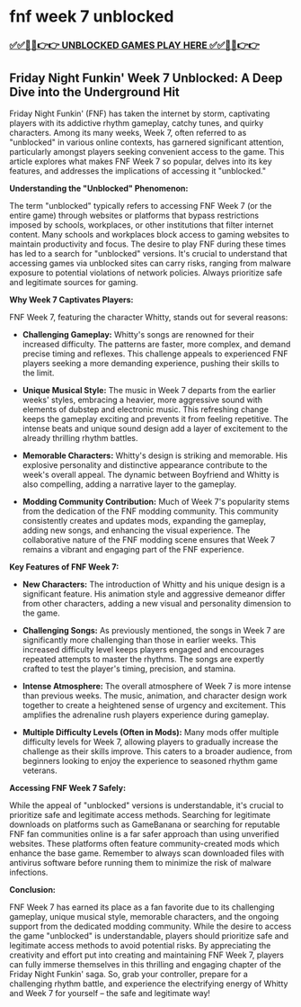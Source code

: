 # fnf week 7 unblocked

### [✅✅🔴🔴👉👉 UNBLOCKED GAMES PLAY HERE ✅✅🔴🔴👉👉](https://topstoryindia.com)

## Friday Night Funkin' Week 7 Unblocked: A Deep Dive into the Underground Hit

Friday Night Funkin' (FNF) has taken the internet by storm, captivating players with its addictive rhythm gameplay, catchy tunes, and quirky characters.  Among its many weeks, Week 7, often referred to as "unblocked" in various online contexts, has garnered significant attention, particularly amongst players seeking convenient access to the game.  This article explores what makes FNF Week 7 so popular, delves into its key features, and addresses the implications of accessing it "unblocked."

**Understanding the "Unblocked" Phenomenon:**

The term "unblocked" typically refers to accessing FNF Week 7 (or the entire game) through websites or platforms that bypass restrictions imposed by schools, workplaces, or other institutions that filter internet content.  Many schools and workplaces block access to gaming websites to maintain productivity and focus.  The desire to play FNF during these times has led to a search for "unblocked" versions.  It's crucial to understand that accessing games via unblocked sites can carry risks, ranging from malware exposure to potential violations of network policies.  Always prioritize safe and legitimate sources for gaming.

**Why Week 7 Captivates Players:**

FNF Week 7, featuring the character Whitty, stands out for several reasons:

* **Challenging Gameplay:**  Whitty's songs are renowned for their increased difficulty. The patterns are faster, more complex, and demand precise timing and reflexes. This challenge appeals to experienced FNF players seeking a more demanding experience, pushing their skills to the limit.

* **Unique Musical Style:** The music in Week 7 departs from the earlier weeks' styles, embracing a heavier, more aggressive sound with elements of dubstep and electronic music. This refreshing change keeps the gameplay exciting and prevents it from feeling repetitive.  The intense beats and unique sound design add a layer of excitement to the already thrilling rhythm battles.

* **Memorable Characters:** Whitty's design is striking and memorable. His explosive personality and distinctive appearance contribute to the week's overall appeal.  The dynamic between Boyfriend and Whitty is also compelling, adding a narrative layer to the gameplay.

* **Modding Community Contribution:** Much of Week 7's popularity stems from the dedication of the FNF modding community.  This community consistently creates and updates mods, expanding the gameplay, adding new songs, and enhancing the visual experience. The collaborative nature of the FNF modding scene ensures that Week 7 remains a vibrant and engaging part of the FNF experience.

**Key Features of FNF Week 7:**

* **New Characters:**  The introduction of Whitty and his unique design is a significant feature. His animation style and aggressive demeanor differ from other characters, adding a new visual and personality dimension to the game.

* **Challenging Songs:** As previously mentioned, the songs in Week 7 are significantly more challenging than those in earlier weeks.  This increased difficulty level keeps players engaged and encourages repeated attempts to master the rhythms.  The songs are expertly crafted to test the player's timing, precision, and stamina.

* **Intense Atmosphere:**  The overall atmosphere of Week 7 is more intense than previous weeks. The music, animation, and character design work together to create a heightened sense of urgency and excitement. This amplifies the adrenaline rush players experience during gameplay.

* **Multiple Difficulty Levels (Often in Mods):** Many mods offer multiple difficulty levels for Week 7, allowing players to gradually increase the challenge as their skills improve. This caters to a broader audience, from beginners looking to enjoy the experience to seasoned rhythm game veterans.

**Accessing FNF Week 7 Safely:**

While the appeal of "unblocked" versions is understandable, it's crucial to prioritize safe and legitimate access methods.  Searching for legitimate downloads on platforms such as GameBanana or searching for reputable FNF fan communities online is a far safer approach than using unverified websites. These platforms often feature community-created mods which enhance the base game. Remember to always scan downloaded files with antivirus software before running them to minimize the risk of malware infections.

**Conclusion:**

FNF Week 7 has earned its place as a fan favorite due to its challenging gameplay, unique musical style, memorable characters, and the ongoing support from the dedicated modding community.  While the desire to access the game "unblocked" is understandable, players should prioritize safe and legitimate access methods to avoid potential risks.  By appreciating the creativity and effort put into creating and maintaining FNF Week 7, players can fully immerse themselves in this thrilling and engaging chapter of the Friday Night Funkin' saga.  So, grab your controller, prepare for a challenging rhythm battle, and experience the electrifying energy of Whitty and Week 7 for yourself – the safe and legitimate way!

